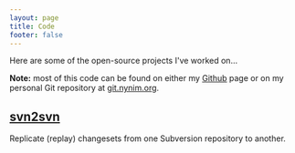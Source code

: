 ```yaml
---
layout: page
title: Code
footer: false
---
```


Here are some of the open-source projects I've worked on...

**Note:** most of this code can be found on either my [Github](https://github.com/tonyduckles)
page or on my personal Git repository at [git.nynim.org](http://git.nynim.org).

## [svn2svn](/code/svn2svn/) ##
Replicate (replay) changesets from one Subversion repository to another.
